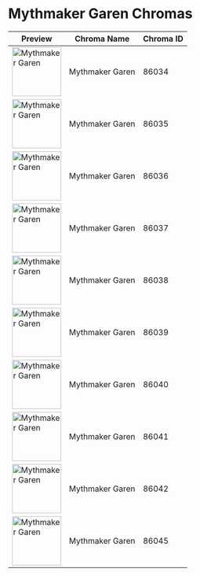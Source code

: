 # Mythmaker Garen Chromas

| Preview | Chroma Name | Chroma ID |
|---|---|---|
| <img src='https://raw.communitydragon.org/latest/plugins/rcp-be-lol-game-data/global/default/v1/champion-chroma-images/86/86034.png' alt='Mythmaker Garen' width='100'> | Mythmaker Garen | 86034 |
| <img src='https://raw.communitydragon.org/latest/plugins/rcp-be-lol-game-data/global/default/v1/champion-chroma-images/86/86035.png' alt='Mythmaker Garen' width='100'> | Mythmaker Garen | 86035 |
| <img src='https://raw.communitydragon.org/latest/plugins/rcp-be-lol-game-data/global/default/v1/champion-chroma-images/86/86036.png' alt='Mythmaker Garen' width='100'> | Mythmaker Garen | 86036 |
| <img src='https://raw.communitydragon.org/latest/plugins/rcp-be-lol-game-data/global/default/v1/champion-chroma-images/86/86037.png' alt='Mythmaker Garen' width='100'> | Mythmaker Garen | 86037 |
| <img src='https://raw.communitydragon.org/latest/plugins/rcp-be-lol-game-data/global/default/v1/champion-chroma-images/86/86038.png' alt='Mythmaker Garen' width='100'> | Mythmaker Garen | 86038 |
| <img src='https://raw.communitydragon.org/latest/plugins/rcp-be-lol-game-data/global/default/v1/champion-chroma-images/86/86039.png' alt='Mythmaker Garen' width='100'> | Mythmaker Garen | 86039 |
| <img src='https://raw.communitydragon.org/latest/plugins/rcp-be-lol-game-data/global/default/v1/champion-chroma-images/86/86040.png' alt='Mythmaker Garen' width='100'> | Mythmaker Garen | 86040 |
| <img src='https://raw.communitydragon.org/latest/plugins/rcp-be-lol-game-data/global/default/v1/champion-chroma-images/86/86041.png' alt='Mythmaker Garen' width='100'> | Mythmaker Garen | 86041 |
| <img src='https://raw.communitydragon.org/latest/plugins/rcp-be-lol-game-data/global/default/v1/champion-chroma-images/86/86042.png' alt='Mythmaker Garen' width='100'> | Mythmaker Garen | 86042 |
| <img src='https://raw.communitydragon.org/latest/plugins/rcp-be-lol-game-data/global/default/v1/champion-chroma-images/86/86045.png' alt='Mythmaker Garen' width='100'> | Mythmaker Garen | 86045 |
